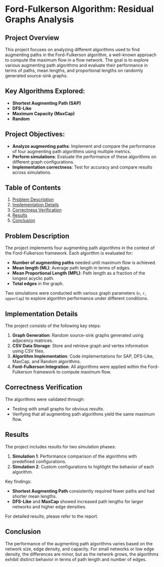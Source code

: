 # Ford-Fulkerson Algorithm: Residual Graphs Analysis

## Project Overview
This project focuses on analyzing different algorithms used to find augmenting paths in the Ford-Fulkerson algorithm, a well-known approach to compute the maximum flow in a flow network. The goal is to explore various augmenting path algorithms and evaluate their performance in terms of paths, mean lengths, and proportional lengths on randomly generated source-sink graphs.

## Key Algorithms Explored:
- **Shortest Augmenting Path (SAP)**
- **DFS-Like**
- **Maximum Capacity (MaxCap)**
- **Random**

## Project Objectives:
- **Analyze augmenting paths**: Implement and compare the performance of four augmenting path algorithms using multiple metrics.
- **Perform simulations**: Evaluate the performance of these algorithms on different graph configurations.
- **Implementation correctness**: Test for accuracy and compare results across simulations.

## Table of Contents
1. [Problem Description](#problem-description)
2. [Implementation Details](#implementation-details)
3. [Correctness Verification](#correctness-verification)
4. [Results](#results)
5. [Conclusion](#conclusion)

## Problem Description
The project implements four augmenting path algorithms in the context of the Ford-Fulkerson framework. Each algorithm is evaluated for:
- **Number of augmenting paths** needed until maximum flow is achieved.
- **Mean length (ML)**: Average path length in terms of edges.
- **Mean Proportional Length (MPL)**: Path length as a fraction of the longest acyclic path.
- **Total edges** in the graph.

Two simulations were conducted with various graph parameters (`n`, `r`, `upperCap`) to explore algorithm performance under different conditions.

## Implementation Details
The project consists of the following key steps:
1. **Graph Generation**: Random source-sink graphs generated using adjacency matrices.
2. **CSV Data Storage**: Store and retrieve graph and vertex information using CSV files.
3. **Algorithm Implementation**: Code implementations for SAP, DFS-Like, MaxCap, and Random algorithms.
4. **Ford-Fulkerson Integration**: All algorithms were applied within the Ford-Fulkerson framework to compute maximum flow.

## Correctness Verification
The algorithms were validated through:
- Testing with small graphs for obvious results.
- Verifying that all augmenting path algorithms yield the same maximum flow.

## Results
The project includes results for two simulation phases:
1. **Simulation 1**: Performance comparison of the algorithms with predefined configurations.
2. **Simulation 2**: Custom configurations to highlight the behavior of each algorithm.

Key findings:
- **Shortest Augmenting Path** consistently required fewer paths and had shorter mean lengths.
- **DFS-Like** and **MaxCap** showed increased path lengths for larger networks and higher edge densities.

For detailed results, please refer to the report.

## Conclusion
The performance of the augmenting path algorithms varies based on the network size, edge density, and capacity. For small networks or low edge density, the differences are minor, but as the network grows, the algorithms exhibit distinct behavior in terms of path length and number of edges.
